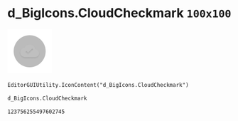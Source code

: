 # d_BigIcons.CloudCheckmark `100x100`
<img src="/img/d_BigIcons.CloudCheckmark.png" width=100 height=100>

``` CSharp
EditorGUIUtility.IconContent("d_BigIcons.CloudCheckmark")
```
```
d_BigIcons.CloudCheckmark
```
```
123756255497602745
```
